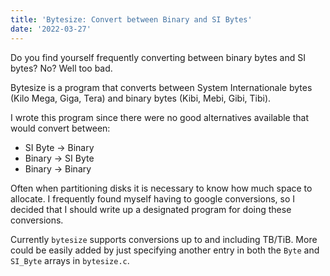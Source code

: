 ```yaml
---
title: 'Bytesize: Convert between Binary and SI Bytes'
date: '2022-03-27'
---
```


Do you find yourself frequently converting between binary bytes and SI bytes?
No? Well too bad.

Bytesize is a program that converts between System Internationale bytes (Kilo Mega, Giga, Tera) and
binary bytes (Kibi, Mebi, Gibi, Tibi).

I wrote this program since there were no good alternatives available that would convert between:

- SI Byte -> Binary
- Binary -> SI Byte
- Binary -> Binary

Often when partitioning disks it is necessary to know how much space to allocate.
I frequently found myself having to google conversions, so I decided that I should write up
a designated program for doing these conversions.

Currently `bytesize` supports conversions up to and including TB/TiB.
More could be easily added by just specifying another entry in both the `Byte` and `SI_Byte` arrays
in `bytesize.c`.
